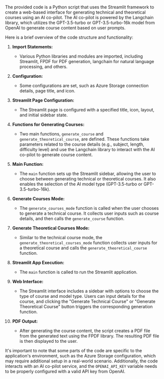 The provided code is a Python script that uses the Streamlit framework to create a web-based interface for generating technical and theoretical courses using an AI co-pilot. The AI co-pilot is powered by the Langchain library, which utilizes the GPT-3.5-turbo or GPT-3.5-turbo-16k model from OpenAI to generate course content based on user prompts.

Here is a brief overview of the code structure and functionality:

1. **Import Statements:**
   - Various Python libraries and modules are imported, including Streamlit, FPDF for PDF generation, langchain for natural language processing, and others.

2. **Configuration:**
   - Some configurations are set, such as Azure Storage connection details, page title, and icon.

3. **Streamlit Page Configuration:**
   - The Streamlit page is configured with a specified title, icon, layout, and initial sidebar state.

4. **Functions for Generating Courses:**
   - Two main functions, `generate_course` and `generate_theoretical_course`, are defined. These functions take parameters related to the course details (e.g., subject, length, difficulty level) and use the Langchain library to interact with the AI co-pilot to generate course content.

5. **Main Function:**
   - The `main` function sets up the Streamlit sidebar, allowing the user to choose between generating technical or theoretical courses. It also enables the selection of the AI model type (GPT-3.5-turbo or GPT-3.5-turbo-16k).

6. **Generate Courses Mode:**
   - The `generate_courses_mode` function is called when the user chooses to generate a technical course. It collects user inputs such as course details, and then calls the `generate_course` function.

7. **Generate Theoretical Courses Mode:**
   - Similar to the technical course mode, the `generate_theoretical_courses_mode` function collects user inputs for a theoretical course and calls the `generate_theoretical_course` function.

8. **Streamlit App Execution:**
   - The `main` function is called to run the Streamlit application.

9. **Web Interface:**
   - The Streamlit interface includes a sidebar with options to choose the type of course and model type. Users can input details for the course, and clicking the "Generate Technical Course" or "Generate Theoretical Course" button triggers the corresponding generation function.

10. **PDF Output:**
    - After generating the course content, the script creates a PDF file from the generated text using the FPDF library. The resulting PDF file is then displayed to the user.

It's important to note that some parts of the code are specific to the application's environment, such as the Azure Storage configuration, which may require additional setup in a real-world scenario. Additionally, the code interacts with an AI co-pilot service, and the `OPENAI_API_KEY` variable needs to be properly configured with a valid API key from OpenAI.